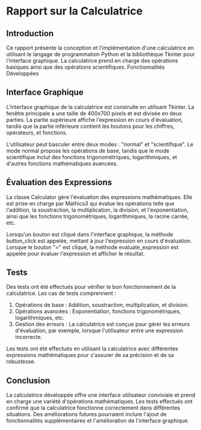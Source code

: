 # Rapport sur la Calculatrice
## Introduction

Ce rapport présente la conception et l'implémentation d'une calculatrice en utilisant le langage de programmation Python et la bibliothèque Tkinter pour l'interface graphique. La calculatrice prend en charge des opérations basiques ainsi que des opérations scientifiques.
Fonctionnalités Développées

## Interface Graphique

L'interface graphique de la calculatrice est construite en utilisant Tkinter. La fenêtre principale a une taille de 400x700 pixels et est divisée en deux parties. La partie supérieure affiche l'expression en cours d'évaluation, tandis que la partie inférieure contient les boutons pour les chiffres, opérateurs, et fonctions.

L'utilisateur peut basculer entre deux modes : "normal" et "scientifique". Le mode normal propose les opérations de base, tandis que le mode scientifique inclut des fonctions trigonométriques, logarithmiques, et d'autres fonctions mathématiques avancées.

## Évaluation des Expressions

La classe Calculator gère l'évaluation des expressions mathématiques. Elle est prise en charge par Mathics3 qui évalue les opérations telle que l'addition, la soustraction, la multiplication, la division, et l'exponentiation, ainsi que les fonctions trigonométriques, logarithmiques, la racine carrée, etc.

Lorsqu'un bouton est cliqué dans l'interface graphique, la méthode button_click est appelée, mettant à jour l'expression en cours d'évaluation. Lorsque le bouton "=" est cliqué, la méthode evaluate_expression est appelée pour évaluer l'expression et afficher le résultat.

## Tests

Des tests ont été effectués pour vérifier le bon fonctionnement de la calculatrice. Les cas de tests comprennent :

1. Opérations de base : Addition, soustraction, multiplication, et division.
2. Opérations avancées : Exponentiation, fonctions trigonométriques, logarithmiques, etc.
3. Gestion des erreurs : La calculatrice est conçue pour gérer les erreurs d'évaluation, par exemple, lorsque l'utilisateur entre une expression incorrecte.

Les tests ont été effectués en utilisant la calculatrice avec différentes expressions mathématiques pour s'assurer de sa précision et de sa robustesse.

## Conclusion

La calculatrice développée offre une interface utilisateur conviviale et prend en charge une variété d'opérations mathématiques. Les tests effectués ont confirmé que la calculatrice fonctionne correctement dans différentes situations. Des améliorations futures pourraient inclure l'ajout de fonctionnalités supplémentaires et l'amélioration de l'interface graphique.